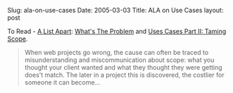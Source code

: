 Slug: ala-on-use-cases
Date: 2005-03-03
Title: ALA on Use Cases
layout: post

To Read - <a href="http://www.alistapart.com/">A List Apart</a>: <a href="http://www.alistapart.com/articles/whatstheproblem/">What's The Problem</a> and <a href="http://www.alistapart.com/articles/tamingscope/">Uses Cases Part II: Taming Scope</a>.

>When web projects go wrong, the cause can often be traced to misunderstanding and miscommunication about scope: what you thought your client wanted and what they thought they were getting does't match. The later in a project this is discovered, the costlier for someone it can become...
